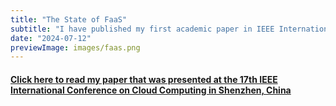 ```yaml
---
title: "The State of FaaS"
subtitle: "I have published my first academic paper in IEEE International Conference on Cloud Computing!"
date: "2024-07-12"
previewImage: images/faas.png
---
```


#### [Click here to read my paper that was presented at the 17th IEEE International Conference on Cloud Computing in Shenzhen, China](https://arxiv.org/abs/2408.03021)
